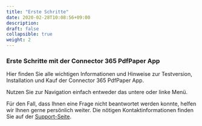 ```yaml
---
title: "Erste Schritte"
date: 2020-02-28T10:08:56+09:00
description: 
draft: false
collapsible: true
weight: 2
---
```

### Erste Schritte mit der Connector 365 PdfPaper App

Hier finden Sie alle wichtigen Informationen und Hinweise zur Testversion, Installation und Kauf der Connector 365 PdfPaper App.

Nutzen Sie zur Navigation einfach entweder das untere oder linke Menü.

Für den Fall, dass Ihnen eine Frage nicht beantwortet werden konnte, helfen wir Ihnen gerne persönlich weiter. Die nötigen Kontaktinformationen finden Sie auf der [Support-Seite](de-de/apps/help-and-support/).